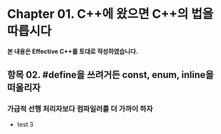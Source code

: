 # Chapter 01. C++에 왔으면 C++의 법을 따릅시다

**본 내용은 Effective C++를 토대로 작성하였습니다.**


## 항목 02. #define을 쓰려거든 const, enum, inline을 떠올리자

### 가급적 선행 처리자보다 컴파일러를 더 가까이 하자

*  test 3
